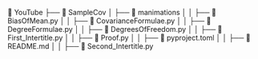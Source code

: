 

📁 YouTube
├── 📁 SampleCov
│   ├── 📁 manimations
│   │   ├── 🐍 BiasOfMean.py
│   │   ├── 🐍 CovarianceFormulae.py
│   │   ├── 🐍 DegreeFormulae.py
│   │   ├── 🐍 DegreesOfFreedom.py
│   │   ├── 🐍 First_Intertitle.py
│   │   ├── 🐍 Proof.py
│   │   ├── 📄 pyproject.toml
│   │   ├── 📘 README.md
│   │   ├── 🐍 Second_Intertitle.py
